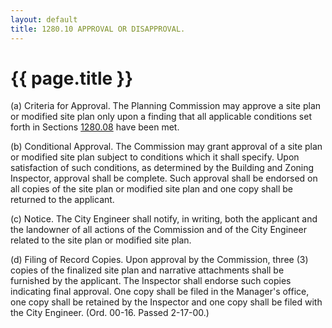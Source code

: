 ```yaml
---
layout: default 
title: 1280.10 APPROVAL OR DISAPPROVAL.
---
```


{{ page.title }}
================

​(a) Criteria for Approval. The Planning Commission may approve a site
plan or modified site plan only upon a finding that all applicable
conditions set forth in Sections [1280.08](554b6e3a.html) have been met.

​(b) Conditional Approval. The Commission may grant approval of a site
plan or modified site plan subject to conditions which it shall specify.
Upon satisfaction of such conditions, as determined by the Building and
Zoning Inspector, approval shall be complete. Such approval shall be
endorsed on all copies of the site plan or modified site plan and one
copy shall be returned to the applicant.

​(c) Notice. The City Engineer shall notify, in writing, both the
applicant and the landowner of all actions of the Commission and of the
City Engineer related to the site plan or modified site plan.

​(d) Filing of Record Copies. Upon approval by the Commission, three (3)
copies of the finalized site plan and narrative attachments shall be
furnished by the applicant. The Inspector shall endorse such copies
indicating final approval. One copy shall be filed in the Manager's
office, one copy shall be retained by the Inspector and one copy shall
be filed with the City Engineer. (Ord. 00-16. Passed 2-17-00.)

